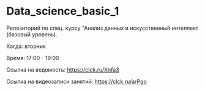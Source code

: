# Data_science_basic_1
Репозиторий по спец. курсу "Анализ данных и искусственный интеллект (базовый уровень).

Когда: вторник

Время: 17:00 - 19:00

Ссылка на ведомость: https://clck.ru/Xnfa3

Ссылка на видеозаписи занятий: https://clck.ru/arPgo
